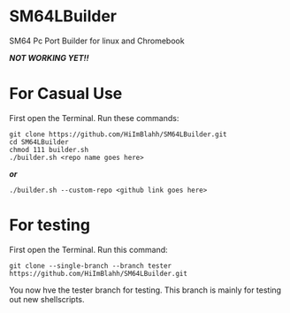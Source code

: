 # SM64LBuilder
SM64 Pc Port Builder for linux and Chromebook

***NOT WORKING YET!!***

# For Casual Use
First open the Terminal. Run these commands:
```
git clone https://github.com/HiImBlahh/SM64LBuilder.git
cd SM64LBuilder
chmod 111 builder.sh
./builder.sh <repo name goes here>
```
***or***
```
./builder.sh --custom-repo <github link goes here>
```
# For testing
First open the Terminal. Run this command:
```
git clone --single-branch --branch tester https://github.com/HiImBlahh/SM64LBuilder.git
```
You now hve the tester branch for testing. This branch is mainly for testing out new shellscripts.
